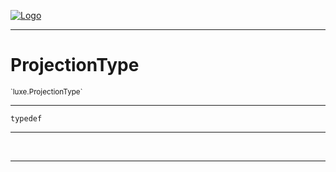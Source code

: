 
[![Logo](../../images/logo.png)](../../api/index.html)

---



<h1>ProjectionType</h1>
<small>`luxe.ProjectionType`</small>



---

`typedef`

---

&nbsp;
&nbsp;









---

&nbsp;
&nbsp;
&nbsp;
&nbsp;